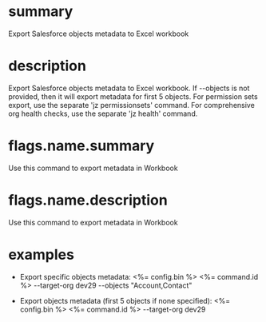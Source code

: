 # summary

Export Salesforce objects metadata to Excel workbook

# description

Export Salesforce objects metadata to Excel workbook. If --objects is not provided, then it will export metadata for first 5 objects. For permission sets export, use the separate 'jz permissionsets' command. For comprehensive org health checks, use the separate 'jz health' command.

# flags.name.summary

Use this command to export metadata in Workbook

# flags.name.description

Use this command to export metadata in Workbook

# examples

- Export specific objects metadata:
  <%= config.bin %> <%= command.id %> --target-org dev29 --objects "Account,Contact"

- Export objects metadata (first 5 objects if none specified):
  <%= config.bin %> <%= command.id %> --target-org dev29
